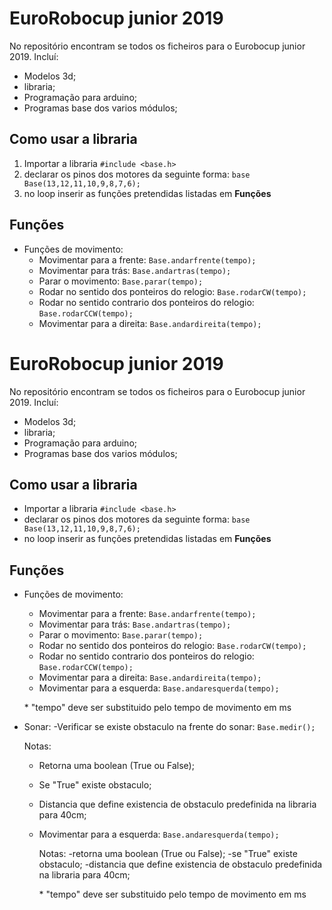 # EuroRobocup junior 2019

No repositório encontram se todos os ficheiros para o Eurobocup junior 2019.
Incluí:
	

 - Modelos 3d;
 - libraria;
 - Programação para arduino;
 - Programas base dos varios módulos;



## Como usar a libraria

 1. Importar a libraria `#include <base.h>`
 2. declarar os pinos dos motores da seguinte forma: `base Base(13,12,11,10,9,8,7,6);`
 3. no loop inserir as funções pretendidas listadas em **Funções**
## Funções

- Funções de movimento:
    - Movimentar para a frente: `Base.andarfrente(tempo);` 
    - Movimentar para trás: `Base.andartras(tempo);`
    - Parar o movimento: `Base.parar(tempo);`
    - Rodar no sentido dos ponteiros do relogio: `Base.rodarCW(tempo);`
    - Rodar no sentido contrario dos ponteiros do relogio: `Base.rodarCCW(tempo);`
    - Movimentar para a direita: `Base.andardireita(tempo);`
# EuroRobocup junior 2019

No repositório encontram se todos os ficheiros para o Eurobocup junior 2019.
Incluí:
	

 - Modelos 3d;
 - libraria;
 - Programação para arduino;
 - Programas base dos varios módulos;



## Como usar a libraria

 - Importar a libraria `#include <base.h>`
 - declarar os pinos dos motores da seguinte forma: `base Base(13,12,11,10,9,8,7,6);`
 - no loop inserir as funções pretendidas listadas em **Funções**
## Funções

 - Funções de movimento:
    - Movimentar para a frente: `Base.andarfrente(tempo);` 
    - Movimentar para trás: `Base.andartras(tempo);`
    - Parar o movimento: `Base.parar(tempo);`
    - Rodar no sentido dos ponteiros do relogio: `Base.rodarCW(tempo);`
    - Rodar no sentido contrario dos ponteiros do relogio: `Base.rodarCCW(tempo);`
    - Movimentar para a direita: `Base.andardireita(tempo);`
    - Movimentar para a esquerda: `Base.andaresquerda(tempo);`
    
    
     \* "tempo" deve ser substituido pelo tempo de movimento em ms

 - Sonar:
    -Verificar se existe obstaculo na frente do sonar: `Base.medir();` 
    
	 Notas: 

	 - Retorna uma boolean (True ou False);
	 - Se "True" existe obstaculo;
	 - Distancia que define existencia de obstaculo predefinida na libraria para 40cm;
	
     
    - Movimentar para a esquerda: `Base.andaresquerda(tempo);`
    
    	Notas: -retorna uma boolean (True ou False);
	       -se "True" existe obstaculo;
	       -distancia que define existencia de obstaculo predefinida na libraria para 40cm;
	
     

         \* "tempo" deve ser substituido pelo tempo de movimento em ms

